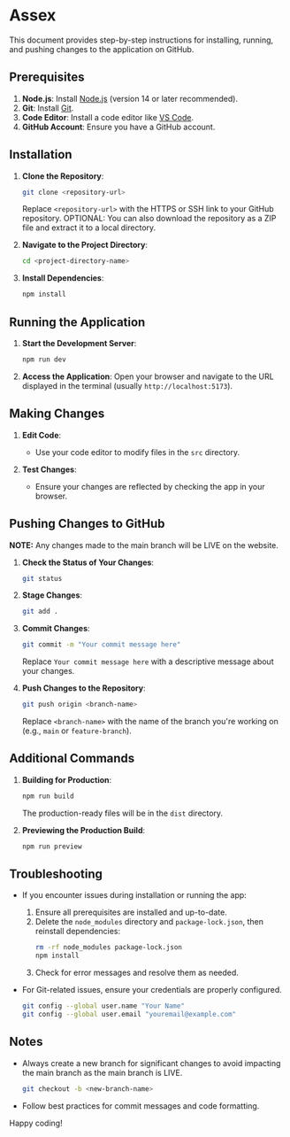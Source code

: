# Assex

This document provides step-by-step instructions for installing, running, and pushing changes to the application on GitHub.

## Prerequisites

1. **Node.js**: Install [Node.js](https://nodejs.org/) (version 14 or later recommended).
2. **Git**: Install [Git](https://git-scm.com/).
3. **Code Editor**: Install a code editor like [VS Code](https://code.visualstudio.com/).
4. **GitHub Account**: Ensure you have a GitHub account.

## Installation

1. **Clone the Repository**:

   ```bash
   git clone <repository-url>
   ```

   Replace `<repository-url>` with the HTTPS or SSH link to your GitHub repository.
   OPTIONAL: You can also download the repository as a ZIP file and extract it to a local directory.

2. **Navigate to the Project Directory**:

   ```bash
   cd <project-directory-name>
   ```

3. **Install Dependencies**:
   ```bash
   npm install
   ```

## Running the Application

1. **Start the Development Server**:

   ```bash
   npm run dev
   ```

2. **Access the Application**:
   Open your browser and navigate to the URL displayed in the terminal (usually `http://localhost:5173`).

## Making Changes

1. **Edit Code**:

   - Use your code editor to modify files in the `src` directory.

2. **Test Changes**:
   - Ensure your changes are reflected by checking the app in your browser.

## Pushing Changes to GitHub

**NOTE:** Any changes made to the main branch will be LIVE on the website.

1. **Check the Status of Your Changes**:

   ```bash
   git status
   ```

2. **Stage Changes**:

   ```bash
   git add .
   ```

3. **Commit Changes**:

   ```bash
   git commit -m "Your commit message here"
   ```

   Replace `Your commit message here` with a descriptive message about your changes.

4. **Push Changes to the Repository**:
   ```bash
   git push origin <branch-name>
   ```
   Replace `<branch-name>` with the name of the branch you're working on (e.g., `main` or `feature-branch`).

## Additional Commands

1. **Building for Production**:

   ```bash
   npm run build
   ```

   The production-ready files will be in the `dist` directory.

2. **Previewing the Production Build**:
   ```bash
   npm run preview
   ```

## Troubleshooting

- If you encounter issues during installation or running the app:

  1. Ensure all prerequisites are installed and up-to-date.
  2. Delete the `node_modules` directory and `package-lock.json`, then reinstall dependencies:
     ```bash
     rm -rf node_modules package-lock.json
     npm install
     ```
  3. Check for error messages and resolve them as needed.

- For Git-related issues, ensure your credentials are properly configured.
  ```bash
  git config --global user.name "Your Name"
  git config --global user.email "youremail@example.com"
  ```

## Notes

- Always create a new branch for significant changes to avoid impacting the main branch as the main branch is LIVE.

  ```bash
  git checkout -b <new-branch-name>
  ```

- Follow best practices for commit messages and code formatting.

Happy coding!
